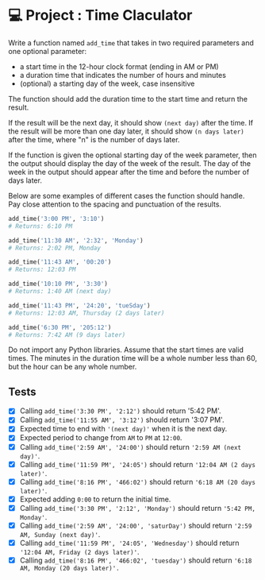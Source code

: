 # 💻 Project : Time Claculator

Write a function named `add_time` that takes in two required parameters and one optional parameter:

- a start time in the 12-hour clock format (ending in AM or PM)
- a duration time that indicates the number of hours and minutes
- (optional) a starting day of the week, case insensitive

The function should add the duration time to the start time and return the result.

If the result will be the next day, it should show `(next day)` after the time. If the result will be more than one day later, it should show `(n days later)` after the time, where "n" is the number of days later.

If the function is given the optional starting day of the week parameter, then the output should display the day of the week of the result. The day of the week in the output should appear after the time and before the number of days later.

Below are some examples of different cases the function should handle. Pay close attention to the spacing and punctuation of the results.

```py
add_time('3:00 PM', '3:10')
# Returns: 6:10 PM

add_time('11:30 AM', '2:32', 'Monday')
# Returns: 2:02 PM, Monday

add_time('11:43 AM', '00:20')
# Returns: 12:03 PM

add_time('10:10 PM', '3:30')
# Returns: 1:40 AM (next day)

add_time('11:43 PM', '24:20', 'tueSday')
# Returns: 12:03 AM, Thursday (2 days later)

add_time('6:30 PM', '205:12')
# Returns: 7:42 AM (9 days later)
```
Do not import any Python libraries. Assume that the start times are valid times. The minutes in the duration time will be a whole number less than 60, but the hour can be any whole number.

## Tests
- [x] Calling `add_time('3:30 PM', '2:12')` should return '5:42 PM'.
- [x] Calling `add_time('11:55 AM', '3:12')` should return '3:07 PM'.
- [x] Expected time to end with `'(next day)'` when it is the next day.
- [x] Expected period to change from `AM` to `PM` at `12:00`.
- [x] Calling `add_time('2:59 AM', '24:00')` should return `'2:59 AM (next day)'`.
- [x] Calling `add_time('11:59 PM', '24:05')` should return `'12:04 AM (2 days later)'`.
- [x] Calling `add_time('8:16 PM', '466:02')` should return `'6:18 AM (20 days later)'`.
- [x] Expected adding `0:00` to return the initial time.
- [x] Calling `add_time('3:30 PM', '2:12', 'Monday')` should return `'5:42 PM, Monday'`.
- [x] Calling `add_time('2:59 AM', '24:00', 'saturDay')` should return `'2:59 AM, Sunday (next day)'`.
- [x] Calling `add_time('11:59 PM', '24:05', 'Wednesday')` should return `'12:04 AM, Friday (2 days later)'`.
- [x] Calling `add_time('8:16 PM', '466:02', 'tuesday')` should return `'6:18 AM, Monday (20 days later)'.`
